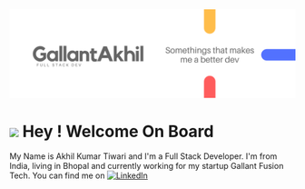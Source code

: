 <img src="Gallant Akhil (2).png">
<h1><img src="https://emojis.slackmojis.com/emojis/images/1471045852/843/highfive.gif?1471045852"> Hey ! Welcome On Board</h1>

My Name is Akhil Kumar Tiwari and I'm a Full Stack Developer. I'm from India, living in Bhopal and currently working for my startup Gallant Fusion Tech. You can find me on <a href="https://www.linkedin.com/in/akhil-tiwari-628010139/" target="_blank"><img alt="LinkedIn" src="https://img.shields.io/badge/linkedin-%230077B5.svg?&style=for-the-badge&logo=linkedin&logoColor=white" /></a>
